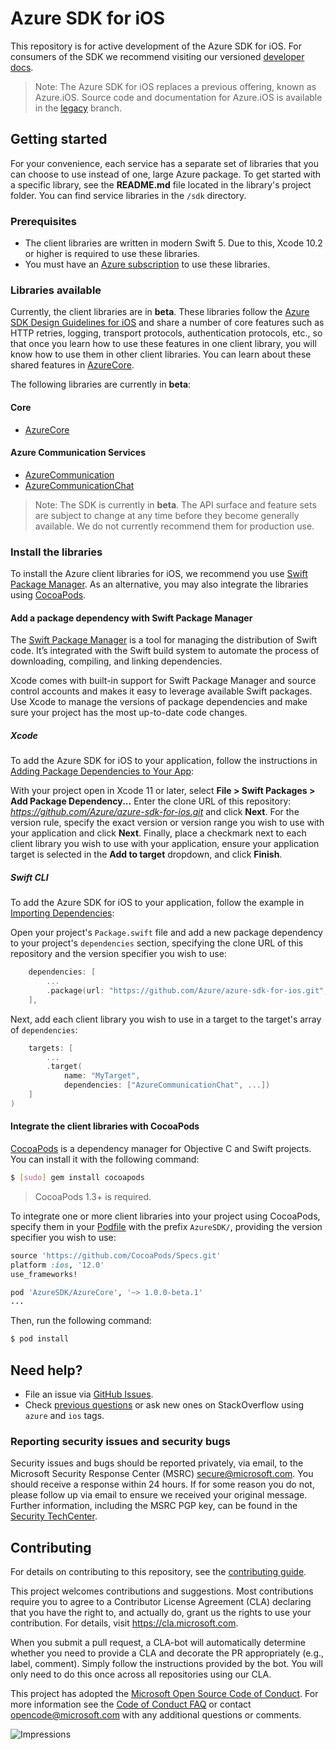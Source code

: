 # Azure SDK for iOS

This repository is for active development of the Azure SDK for iOS. For consumers of the SDK we recommend visiting our versioned [developer docs](https://azure.github.io/azure-sdk-for-ios).

> Note: The Azure SDK for iOS replaces a previous offering, known as Azure.iOS. Source code and documentation for Azure.iOS is available in the [legacy](https://github.com/Azure/azure-sdk-for-ios/tree/legacy) branch.

## Getting started

For your convenience, each service has a separate set of libraries that you can choose to use instead of one, large Azure package. To get started with a specific library, see the **README.md** file located in the library's project folder. You can find service libraries in the `/sdk` directory.

### Prerequisites

* The client libraries are written in modern Swift 5. Due to this, Xcode 10.2 or higher is required to use these libraries.
* You must have an [Azure subscription](https://azure.microsoft.com/free/) to use these libraries.

### Libraries available

Currently, the client libraries are in **beta**. These libraries follow the [Azure SDK Design Guidelines for iOS](https://azure.github.io/azure-sdk/ios_introduction.html) and share a number of core features such as HTTP retries, logging, transport protocols, authentication protocols, etc., so that once you learn how to use these features in one client library, you will know how to use them in other client libraries. You can learn about these shared features in [AzureCore](https://github.com/Azure/azure-sdk-for-ios/blob/master/sdk/core/AzureCore/README.md).

The following libraries are currently in **beta**:

#### Core
- [AzureCore](https://github.com/Azure/azure-sdk-for-ios/blob/master/sdk/core/AzureCore/)

#### Azure Communication Services
- [AzureCommunication](https://github.com/Azure/azure-sdk-for-ios/blob/master/sdk/communication/AzureCommunication/)
- [AzureCommunicationChat](https://github.com/Azure/azure-sdk-for-ios/blob/master/sdk/communication/AzureCommunicationChat/)

> Note: The SDK is currently in **beta**. The API surface and feature sets are subject to change at any time before they become generally available. We do not currently recommend them for production use.

### Install the libraries
To install the Azure client libraries for iOS, we recommend you use
[Swift Package Manager](#add-a-package-dependency-with-swift-package-manager).
As an alternative, you may also integrate the libraries using
[CocoaPods](#integrate-the-client-libraries-with-cocoapods).

#### Add a package dependency with Swift Package Manager

The [Swift Package Manager](https://swift.org/package-manager/) is a tool for managing the distribution of Swift code.
It’s integrated with the Swift build system to automate the process of downloading, compiling, and linking dependencies.

Xcode comes with built-in support for Swift Package Manager and source control accounts and makes it easy to leverage
available Swift packages. Use Xcode to manage the versions of package dependencies and make sure your project has the
most up-to-date code changes.

##### Xcode

To add the Azure SDK for iOS to your application, follow the instructions in
[Adding Package Dependencies to Your App](https://developer.apple.com/documentation/xcode/adding_package_dependencies_to_your_app):

With your project open in Xcode 11 or later, select **File > Swift Packages > Add Package Dependency...** Enter the
clone URL of this repository: *https://github.com/Azure/azure-sdk-for-ios.git* and click **Next**. For the version rule,
specify the exact version or version range you wish to use with your application and click **Next**. Finally, place a
checkmark next to each client library you wish to use with your application, ensure your application target is selected
in the **Add to target** dropdown, and click **Finish**.

##### Swift CLI

To add the Azure SDK for iOS to your application, follow the example in
[Importing Dependencies](https://swift.org/package-manager/#importing-dependencies):

Open your project's `Package.swift` file and add a new package dependency to your project's `dependencies` section,
specifying the clone URL of this repository and the version specifier you wish to use:

```swift
    dependencies: [
        ...
        .package(url: "https://github.com/Azure/azure-sdk-for-ios.git", from: "1.0.0-beta.1")
    ],
```

Next, add each client library you wish to use in a target to the target's array of `dependencies`:
```swift
    targets: [
        ...
        .target(
            name: "MyTarget",
            dependencies: ["AzureCommunicationChat", ...])
    ]
)
```

#### Integrate the client libraries with CocoaPods

[CocoaPods](https://cocoapods.org) is a dependency manager for Objective C and Swift projects. You can install it with
the following command:

```bash
$ [sudo] gem install cocoapods
```

> CocoaPods 1.3+ is required.

To integrate one or more client libraries into your project using CocoaPods, specify them in your
[Podfile](https://guides.cocoapods.org/using/the-podfile.html) with the prefix `AzureSDK/`, providing the version
specifier you wish to use:

```ruby
source 'https://github.com/CocoaPods/Specs.git'
platform :ios, '12.0'
use_frameworks!

pod 'AzureSDK/AzureCore', '~> 1.0.0-beta.1'
...
```

Then, run the following command:

```bash
$ pod install
```

## Need help?

* File an issue via [GitHub Issues](https://github.com/Azure/azure-sdk-for-ios/issues/new/choose).
* Check [previous questions](https://stackoverflow.com/questions/tagged/azure+ios) or ask new ones on StackOverflow using `azure` and `ios` tags.

### Reporting security issues and security bugs

Security issues and bugs should be reported privately, via email, to the Microsoft Security Response Center (MSRC) <secure@microsoft.com>. You should receive a response within 24 hours. If for some reason you do not, please follow up via email to ensure we received your original message. Further information, including the MSRC PGP key, can be found in the [Security TechCenter](https://www.microsoft.com/msrc/faqs-report-an-issue).

## Contributing
For details on contributing to this repository, see the [contributing guide](https://github.com/Azure/azure-sdk-for-ios/blob/master/CONTRIBUTING.md).

This project welcomes contributions and suggestions. Most contributions require you to agree to a Contributor License Agreement (CLA) declaring that you have the right to, and actually do, grant us the rights to use your contribution. For details, visit
https://cla.microsoft.com.

When you submit a pull request, a CLA-bot will automatically determine whether you need to provide a CLA and decorate the PR appropriately (e.g., label, comment). Simply follow the instructions provided by the bot. You will only need to do this once across all repositories using our CLA.

This project has adopted the [Microsoft Open Source Code of Conduct](https://opensource.microsoft.com/codeofconduct/). For more information see the [Code of Conduct FAQ](https://opensource.microsoft.com/codeofconduct/faq/) or contact [opencode@microsoft.com](mailto:opencode@microsoft.com) with any additional questions or comments.

![Impressions](https://azure-sdk-impressions.azurewebsites.net/api/impressions/azure-sdk-for-ios%2FREADME.png)
